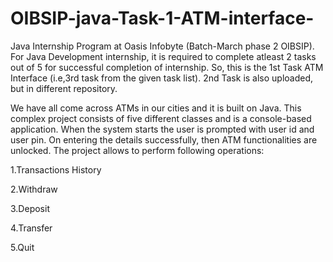 # OIBSIP-java-Task-1-ATM-interface-
Java Internship Program at Oasis Infobyte (Batch-March phase 2 OIBSIP). For Java Development internship, it is required to complete atleast 2 tasks out of 5 for successful completion of internship. So, this is the 1st Task ATM Interface (i.e,3rd task from the given task list). 2nd Task is also uploaded, but in different repository.

We have all come across ATMs in our cities and it is built on Java. This complex project consists of five different classes and is a console-based application. 
When the system starts the user is prompted with user id and user pin. On entering the details successfully, then ATM functionalities are unlocked. 
The project allows to perform following operations:

1.Transactions History

2.Withdraw

3.Deposit

4.Transfer

5.Quit
